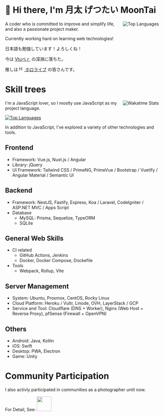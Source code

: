 # 👋 Hi there, I'm 月太 げつたい MoonTai

[<img align="right" alt="Top Languages" src="https://github-readme-stats.vercel.app/api?username=moontai0724&show_icons=true&theme=transparent">](https://github.com/anuraghazra/github-readme-stats)

A coder who is committed to improve and simplify life, and also a passionate project maker.

Currently working hard on learning web technologies!

日本語も勉強しています！よろしくね！

今は [Vtuべｒ](https://twitter.com/momosuzunene/status/1291251723495813121) の深淵に落ちた。

推しは [<img height="16" alt="Hololive LOGO" src="https://user-images.githubusercontent.com/25532663/219111940-87d0f493-4547-4f38-aaaa-52b321386cd0.png"> ホロライブ](https://www.hololive.tv/) の皆さんです。


# Skill trees

[<img align="right" alt="Wakatime Stats" src="https://github-readme-stats.vercel.app/api/wakatime?username=moontai0724&layout=compact&theme=transparent">](https://wakatime.com/@moontai0724)

I'm a JavaScript lover, so I mostly use JavaScript as my project language.

[<img alt="Top Languages" src="https://github-readme-stats.vercel.app/api/top-langs/?username=moontai0724&langs_count=10&layout=compact&exclude_repo=security-challange-php-codeigniter&theme=transparent">](https://github.com/anuraghazra/github-readme-stats)

In addition to JavaScript, I've explored a variety of other technologies and tools.

## Frontend

- Framework: Vue.js, Nuxt.js / Angular
- Library: jQuery
- UI Framework: Tailwind CSS / PrimeNG, PrimeVue / Bootstrap / Vuetify / Angular Material / Semantic UI

## Backend

- Framework: NestJS, Fastify, Express, Koa / Laravel, CodeIgniter / ASP.NET MVC / Apps Script
- Database
  - MySQL: Prisma, Sequelize, TypeORM
  - SQLite

## General Web Skills

- CI related
  - GitHub Actions, Jenkins
  - Docker, Docker Compose, Dockefile
- Tools
  - Webpack, Rollup, Vite

## Server Management

- System: Ubuntu, Proxmox, CentOS, Rocky Linux
- Cloud Platform: Heroku / Vultr, Linode, OVH, LayerStack / GCP
- Service and Tool: Cloudflare (DNS + Worker), Nginx (Web Host + Reverse Proxy), pfSense (Firewall + OpenVPN)

## Others

- Android: Java, Kotlin
- iOS: Swift
- Desktop: PWA, Electron
- Game: Unity

# Community Participation

I also activly participated in communities as a photographer until now.

For Detail, See: [<img src="https://i.imgur.com/aQ6irfc.png" height="48" style="margin: 0 auto;">](https://www.flickr.com/photos/moontai0724/galleries)
